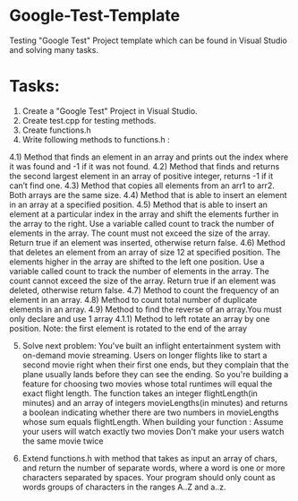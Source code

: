 # Google-Test-Template

Testing "Google Test" Project template which can be found in Visual Studio and solving many tasks.


# Tasks: 

1) Create a "Google Test" Project in Visual Studio. 
2) Create test.cpp for testing methods.        
3) Create functions.h
4) Write following methods to functions.h :

4.1) Method that finds an element in an array and prints out the index where it was found and -1 if it was not found.
4.2) Method that finds and returns the second largest element in an array of positive integer, returns -1 if it can’t find one. 
4.3) Method that copies all elements from an arr1 to  arr2. Both arrays are the same size.
4.4) Method that is able to insert an element in an array at a specified position. 
4.5) Method that is able to insert an element at a particular index in the array and shift the elements further in the array to the right. Use a variable called count to track the number of elements in the array. The count must not exceed the size of the array. Return true if an element was inserted, otherwise return false.
4.6) Method that deletes an element from an array of size 12 at specified position. The elements higher in the array are shifted to the left one position. Use a variable called count to track the number of elements in the array. The count cannot exceed the size of the array. Return true if an element was deleted, otherwise return false.
4.7) Method to count the frequency of an element in an array.
4.8) Method to count total number of duplicate elements in an array.
4.9) Method to find the reverse of an array.You must only declare and use 1 array
4.1.1) Method to left rotate an array by one position. Note: the first element is rotated to the end of the array

5) Solve next problem:
You've built an inflight entertainment system with on-demand movie streaming.
Users on longer flights like to start a second movie right when their first one ends, 
but they complain that the plane usually lands before they can see the ending.
So you're building a feature for choosing two movies whose total runtimes will equal the exact flight length.
The function takes an integer flightLength(in minutes) and an array of integers movieLengths(in minutes) 
and returns a boolean indicating whether there are two numbers in movieLengths whose sum equals flightLength.
When building your function :
Assume your users will watch exactly two movies
Don't make your users watch the same movie twice

6) Extend functions.h with method that takes as input an array of chars, and return the number of separate words, where a word is one or more characters separated by spaces. Your program should only count as words groups of characters in the ranges A..Z and a..z.
